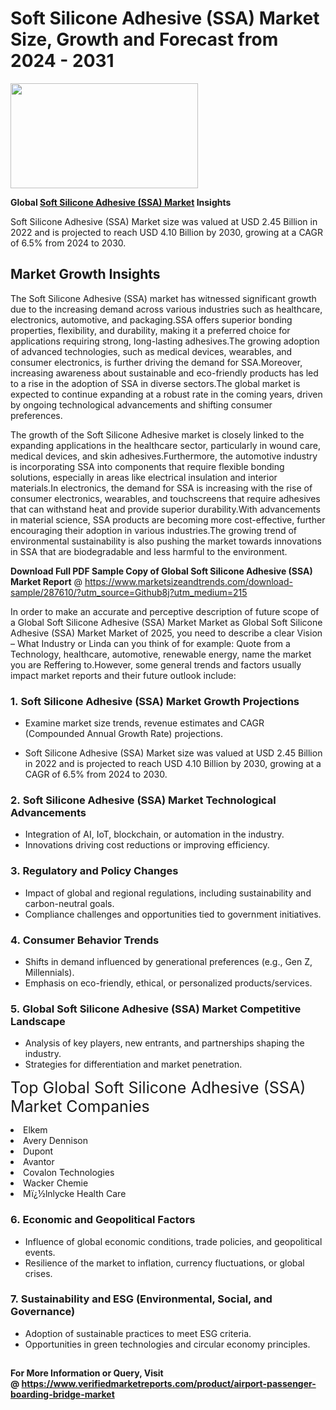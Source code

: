 <H1>Soft Silicone Adhesive (SSA) Market Size, Growth and Forecast from 2024 - 2031</H1><img class="aligncenter size-medium wp-image-584254" src="https://thirdeyenews.in/wp-content/uploads/2024/09/Global-Market-Research-300x168.jpeg" alt="" width="300" height="168" /><p><strong>Global&nbsp;<a href="https://www.marketsizeandtrends.com/download-sample/287610/?utm_source=Github8j?utm_medium=215">Soft Silicone Adhesive (SSA) Market</a> Insights</strong></p><p>Soft Silicone Adhesive (SSA) Market size was valued at USD 2.45 Billion in 2022 and is projected to reach USD 4.10 Billion by 2030, growing at a CAGR of 6.5% from 2024 to 2030.</p><p><h2>Market Growth Insights</h2> <p>The Soft Silicone Adhesive (SSA) market has witnessed significant growth due to the increasing demand across various industries such as healthcare, electronics, automotive, and packaging.SSA offers superior bonding properties, flexibility, and durability, making it a preferred choice for applications requiring strong, long-lasting adhesives.The growing adoption of advanced technologies, such as medical devices, wearables, and consumer electronics, is further driving the demand for SSA.Moreover, increasing awareness about sustainable and eco-friendly products has led to a rise in the adoption of SSA in diverse sectors.The global market is expected to continue expanding at a robust rate in the coming years, driven by ongoing technological advancements and shifting consumer preferences.</p> <p>The growth of the Soft Silicone Adhesive market is closely linked to the expanding applications in the healthcare sector, particularly in wound care, medical devices, and skin adhesives.Furthermore, the automotive industry is incorporating SSA into components that require flexible bonding solutions, especially in areas like electrical insulation and interior materials.In electronics, the demand for SSA is increasing with the rise of consumer electronics, wearables, and touchscreens that require adhesives that can withstand heat and provide superior durability.With advancements in material science, SSA products are becoming more cost-effective, further encouraging their adoption in various industries.The growing trend of environmental sustainability is also pushing the market towards innovations in SSA that are biodegradable and less harmful to the environment.<p><span class=""><strong>Download Full PDF Sample Copy of Global Soft Silicone Adhesive (SSA) Market Report</strong> @ <a href="https://www.marketsizeandtrends.com/download-sample/287610/?utm_source=Github8j?utm_medium=215" target="_blank">https://www.marketsizeandtrends.com/download-sample/287610/?utm_source=Github8j?utm_medium=215</a></span></p><p>In order to make an accurate and perceptive description of future scope of a Global&nbsp;Soft Silicone Adhesive (SSA) Market Market as Global&nbsp;Soft Silicone Adhesive (SSA) Market Market of 2025, you need to describe a clear Vision &ndash; What Industry or Linda can you think of for example: Quote from a Technology, healthcare, automotive, renewable energy, name the market you are Reffering to.However, some general trends and factors usually impact market reports and their future outlook include:</p><h3>1.&nbsp;<strong>Soft Silicone Adhesive (SSA) Market Growth Projections</strong></h3><ul><li>Examine market size trends, revenue estimates and CAGR (Compounded Annual Growth Rate) projections.</li><li><p>Soft Silicone Adhesive (SSA) Market size was valued at USD 2.45 Billion in 2022 and is projected to reach USD 4.10 Billion by 2030, growing at a CAGR of 6.5% from 2024 to 2030.</p></li></ul><h3>2.&nbsp;<strong>Soft Silicone Adhesive (SSA) Market Technological Advancements</strong></h3><ul><li>Integration of AI, IoT, blockchain, or automation in the industry.</li><li>Innovations driving cost reductions or improving efficiency.</li></ul><h3>3.&nbsp;<strong>Regulatory and Policy Changes</strong></h3><ul><li>Impact of global and regional regulations, including sustainability and carbon-neutral goals.</li><li>Compliance challenges and opportunities tied to government initiatives.</li></ul><h3>4.&nbsp;<strong>Consumer Behavior Trends</strong></h3><ul><li>Shifts in demand influenced by generational preferences (e.g., Gen Z, Millennials).</li><li>Emphasis on eco-friendly, ethical, or personalized products/services.</li></ul><h3>5.&nbsp;<strong>Global Soft Silicone Adhesive (SSA) Market Competitive Landscape</strong></h3><ul><li>Analysis of key players, new entrants, and partnerships shaping the industry.</li><li>Strategies for differentiation and market penetration.</li></ul><p data-pm-slice="1 1 []"><span style="color: inherit; font-family: inherit; font-size: 25px;">Top Global Soft Silicone Adhesive (SSA) Market Companies</span></p><div class="" data-test-id=""><p><li>Elkem</li><li> Avery Dennison</li><li> Dupont</li><li> Avantor</li><li> Covalon Technologies</li><li> Wacker Chemie</li><li> Mï¿½lnlycke Health Care</li></p></div><h3>6.&nbsp;<strong>Economic and Geopolitical Factors</strong></h3><ul><li>Influence of global economic conditions, trade policies, and geopolitical events.</li><li>Resilience of the market to inflation, currency fluctuations, or global crises.</li></ul><h3>7.&nbsp;<strong>Sustainability and ESG (Environmental, Social, and Governance)</strong></h3><ul><li>Adoption of sustainable practices to meet ESG criteria.</li><li>Opportunities in green technologies and circular economy principles.</li></ul><h2><strong style="font-size: 14px;">For More Information or Query, Visit @&nbsp;</strong><a style="background-color: #ffffff; font-size: 14px;" href="https://www.marketsizeandtrends.com/report/soft-silicone-adhesive-ssa-market/" target="_blank">https://www.verifiedmarketreports.com/product/airport-passenger-boarding-bridge-market</a></h2>